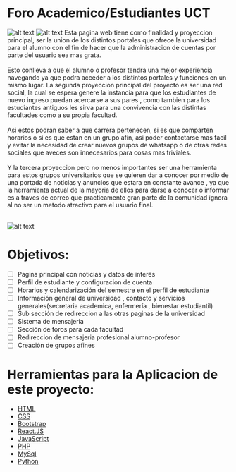 # Foro Academico/Estudiantes UCT


![alt text](https://i.imgur.com/t2mAiqc.png)
![alt text](https://i.imgur.com/dalWDSo.png)
Esta pagina web tiene como finalidad y proyeccion principal, ser la union de los distintos portales que ofrece la universidad para el alumno con el fin de hacer que la administracion de cuentas por parte del usuario sea mas grata. <br /><br />
Esto conlleva a que el alumno o profesor tendra una mejor experiencia navegando ya que podra acceder a los distintos portales y funciones en un mismo lugar. La segunda proyeccion principal del proyecto es ser una red social, la cual se espera genere la instancia para que los estudiantes de nuevo ingreso puedan acercarse a sus pares , como tambien para los estudiantes antiguos les sirva para una convivencia con las distintas facultades como a su propia facultad. <br /><br />
Asi estos podran saber a que carrera pertenecen, si es que comparten horarios o si es que estan en un grupo afin, asi poder contactarse mas facil y evitar la necesidad de crear nuevos grupos de whatsapp o de otras redes sociales que aveces son innecesarios para cosas mas triviales. <br /><br />
Y la tercera proyeccion pero no menos importantes ser una herramienta para estos grupos universitarios que se quieren dar a conocer por medio de una portada de noticias y anuncios que estara en constante avance , ya que la herramienta actual de la mayoria de ellos para darse a conocer o informar es a traves de correo que practicamente gran parte de la comunidad ignora al no ser un metodo atractivo para el usuario final. <br /><br />


![alt text](https://i.imgur.com/E8834m9.png)

# Objetivos: <br />

- [ ] Pagina principal con noticias y datos de interés 
- [ ] Perfil de estudiante y configuracion de cuenta 
- [ ] Horarios y calendarización del semestre en el perfil de estudiante
- [ ] Información general de universidad , contacto y servicios generales(secretaria academica, enfermería , bienestar estudiantil) 
- [ ] Sub sección de redireccion a las otras paginas de la universidad 
- [ ] Sistema de mensajeria  
- [ ] Sección de foros para cada facultad
- [ ] Redireccion de mensajeria profesional alumno-profesor 
- [ ] Creación de grupos afines  

# Herramientas para la Aplicacion de este proyecto: <br />

- [HTML](https://www.w3schools.com/html/html_intro.asp)
- [CSS](https://www.w3schools.com/css/css_intro.asp)
- [Bootstrap](https://getbootstrap.com/docs/5.2/getting-started/introduction/)
- [React.JS](https://es.reactjs.org)
- [JavaScript](https://www.w3schools.com/js/js_intro.asp)
- [PHP](https://www.php.net/manual/es/)
- [MySql]()
- [Python](https://www.w3schools.com/python/python_mysql_getstarted.asp)
